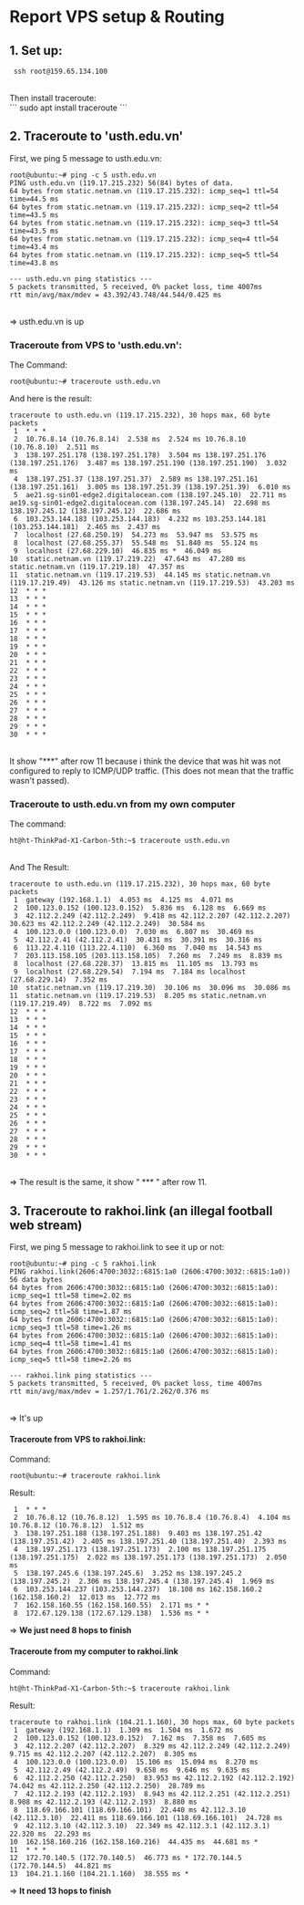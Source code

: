 # **Report VPS setup & Routing**


## **1. Set up: <br>**
```
 ssh root@159.65.134.100
```
<br>
Then install traceroute: <br>
```
sudo apt install traceroute
```<br>

## **2. Traceroute to 'usth.edu.vn'**
First, we ping 5 message to usth.edu.vn: <br>
```
root@ubuntu:~# ping -c 5 usth.edu.vn
PING usth.edu.vn (119.17.215.232) 56(84) bytes of data.
64 bytes from static.netnam.vn (119.17.215.232): icmp_seq=1 ttl=54 time=44.5 ms
64 bytes from static.netnam.vn (119.17.215.232): icmp_seq=2 ttl=54 time=43.5 ms
64 bytes from static.netnam.vn (119.17.215.232): icmp_seq=3 ttl=54 time=43.5 ms
64 bytes from static.netnam.vn (119.17.215.232): icmp_seq=4 ttl=54 time=43.4 ms
64 bytes from static.netnam.vn (119.17.215.232): icmp_seq=5 ttl=54 time=43.8 ms

--- usth.edu.vn ping statistics ---
5 packets transmitted, 5 received, 0% packet loss, time 4007ms
rtt min/avg/max/mdev = 43.392/43.748/44.544/0.425 ms
``` 
<br>
=> usth.edu.vn is up
<br>

### Traceroute from VPS to 'usth.edu.vn': <br>
The Command:
```
root@ubuntu:~# traceroute usth.edu.vn 
```
And here is the result:
```
traceroute to usth.edu.vn (119.17.215.232), 30 hops max, 60 byte packets
 1  * * *
 2  10.76.8.14 (10.76.8.14)  2.538 ms  2.524 ms 10.76.8.10 (10.76.8.10)  2.511 ms
 3  138.197.251.178 (138.197.251.178)  3.504 ms 138.197.251.176 (138.197.251.176)  3.487 ms 138.197.251.190 (138.197.251.190)  3.032 ms
 4  138.197.251.37 (138.197.251.37)  2.589 ms 138.197.251.161 (138.197.251.161)  3.005 ms 138.197.251.39 (138.197.251.39)  6.010 ms
 5  ae21.sg-sin01-edge2.digitalocean.com (138.197.245.10)  22.711 ms ae19.sg-sin01-edge2.digitalocean.com (138.197.245.14)  22.698 ms 138.197.245.12 (138.197.245.12)  22.686 ms
 6  103.253.144.183 (103.253.144.183)  4.232 ms 103.253.144.181 (103.253.144.181)  2.465 ms  2.437 ms
 7  localhost (27.68.250.19)  54.273 ms  53.947 ms  53.575 ms
 8  localhost (27.68.255.37)  55.548 ms  51.840 ms  55.124 ms
 9  localhost (27.68.229.10)  46.835 ms *  46.049 ms
10  static.netnam.vn (119.17.219.22)  47.643 ms  47.280 ms static.netnam.vn (119.17.219.18)  47.357 ms
11  static.netnam.vn (119.17.219.53)  44.145 ms static.netnam.vn (119.17.219.49)  43.126 ms static.netnam.vn (119.17.219.53)  43.203 ms
12  * * *
13  * * *
14  * * *
15  * * *
16  * * *
17  * * *
18  * * *
19  * * *
20  * * *
21  * * *
22  * * *
23  * * *
24  * * *
25  * * *
26  * * *
27  * * *
28  * * *
29  * * *
30  * * *
``` 
<br>
It show "***" after row 11 because i think the device that was hit was not configured to reply to ICMP/UDP traffic. (This does not mean that the traffic wasn't passed).

### Traceroute to usth.edu.vn from my own computer
The command:
```
ht@ht-ThinkPad-X1-Carbon-5th:~$ traceroute usth.edu.vn
```
<br>
And The Result: <br>

```
traceroute to usth.edu.vn (119.17.215.232), 30 hops max, 60 byte packets
 1  gateway (192.168.1.1)  4.053 ms  4.125 ms  4.071 ms
 2  100.123.0.152 (100.123.0.152)  5.836 ms  6.128 ms  6.669 ms
 3  42.112.2.249 (42.112.2.249)  9.418 ms 42.112.2.207 (42.112.2.207)  30.623 ms 42.112.2.249 (42.112.2.249)  30.584 ms
 4  100.123.0.0 (100.123.0.0)  7.030 ms  6.807 ms  30.469 ms
 5  42.112.2.41 (42.112.2.41)  30.431 ms  30.391 ms  30.316 ms
 6  113.22.4.110 (113.22.4.110)  6.360 ms  7.040 ms  14.543 ms
 7  203.113.158.105 (203.113.158.105)  7.260 ms  7.249 ms  8.839 ms
 8  localhost (27.68.228.37)  13.815 ms  11.105 ms  13.793 ms
 9  localhost (27.68.229.54)  7.194 ms  7.184 ms localhost (27.68.229.14)  7.352 ms
10  static.netnam.vn (119.17.219.30)  30.106 ms  30.096 ms  30.086 ms
11  static.netnam.vn (119.17.219.53)  8.205 ms static.netnam.vn (119.17.219.49)  8.722 ms  7.092 ms
12  * * *
13  * * *
14  * * *
15  * * *
16  * * *
17  * * *
18  * * *
19  * * *
20  * * *
21  * * *
22  * * *
23  * * *
24  * * *
25  * * *
26  * * *
27  * * *
28  * * *
29  * * *
30  * * *
```

<br>
=> The result is the same, it show " *** " after row 11.

## **3. Traceroute to rakhoi.link (an illegal football web stream)**
First, we ping 5 message to rakhoi.link to see it up or not:
```
root@ubuntu:~# ping -c 5 rakhoi.link
PING rakhoi.link(2606:4700:3032::6815:1a0 (2606:4700:3032::6815:1a0)) 56 data bytes
64 bytes from 2606:4700:3032::6815:1a0 (2606:4700:3032::6815:1a0): icmp_seq=1 ttl=58 time=2.02 ms
64 bytes from 2606:4700:3032::6815:1a0 (2606:4700:3032::6815:1a0): icmp_seq=2 ttl=58 time=1.87 ms
64 bytes from 2606:4700:3032::6815:1a0 (2606:4700:3032::6815:1a0): icmp_seq=3 ttl=58 time=1.26 ms
64 bytes from 2606:4700:3032::6815:1a0 (2606:4700:3032::6815:1a0): icmp_seq=4 ttl=58 time=1.41 ms
64 bytes from 2606:4700:3032::6815:1a0 (2606:4700:3032::6815:1a0): icmp_seq=5 ttl=58 time=2.26 ms

--- rakhoi.link ping statistics ---
5 packets transmitted, 5 received, 0% packet loss, time 4007ms
rtt min/avg/max/mdev = 1.257/1.761/2.262/0.376 ms
```
<br>
=> It's up

#### Traceroute from VPS to rakhoi.link:
Command: 
```
root@ubuntu:~# traceroute rakhoi.link
```
Result:

```
 1  * * *
 2  10.76.8.12 (10.76.8.12)  1.595 ms 10.76.8.4 (10.76.8.4)  4.104 ms 10.76.8.12 (10.76.8.12)  1.512 ms
 3  138.197.251.188 (138.197.251.188)  9.403 ms 138.197.251.42 (138.197.251.42)  2.405 ms 138.197.251.40 (138.197.251.40)  2.393 ms
 4  138.197.251.173 (138.197.251.173)  2.100 ms 138.197.251.175 (138.197.251.175)  2.022 ms 138.197.251.173 (138.197.251.173)  2.050 ms
 5  138.197.245.6 (138.197.245.6)  3.252 ms 138.197.245.2 (138.197.245.2)  2.306 ms 138.197.245.4 (138.197.245.4)  1.969 ms
 6  103.253.144.237 (103.253.144.237)  18.108 ms 162.158.160.2 (162.158.160.2)  12.013 ms  12.772 ms
 7  162.158.160.55 (162.158.160.55)  2.171 ms * *
 8  172.67.129.138 (172.67.129.138)  1.536 ms * *

```
=> **We just need 8 hops to finish**

#### Traceroute from my computer to rakhoi.link

Command:
```
ht@ht-ThinkPad-X1-Carbon-5th:~$ traceroute rakhoi.link
```

Result:

```
traceroute to rakhoi.link (104.21.1.160), 30 hops max, 60 byte packets
 1  gateway (192.168.1.1)  1.309 ms  1.504 ms  1.672 ms
 2  100.123.0.152 (100.123.0.152)  7.162 ms  7.358 ms  7.605 ms
 3  42.112.2.207 (42.112.2.207)  8.329 ms 42.112.2.249 (42.112.2.249)  9.715 ms 42.112.2.207 (42.112.2.207)  8.305 ms
 4  100.123.0.0 (100.123.0.0)  15.106 ms  15.094 ms  8.270 ms
 5  42.112.2.49 (42.112.2.49)  9.658 ms  9.646 ms  9.635 ms
 6  42.112.2.250 (42.112.2.250)  83.953 ms 42.112.2.192 (42.112.2.192)  74.042 ms 42.112.2.250 (42.112.2.250)  28.789 ms
 7  42.112.2.193 (42.112.2.193)  8.943 ms 42.112.2.251 (42.112.2.251)  8.908 ms 42.112.2.193 (42.112.2.193)  8.880 ms
 8  118.69.166.101 (118.69.166.101)  22.440 ms 42.112.3.10 (42.112.3.10)  22.411 ms 118.69.166.101 (118.69.166.101)  24.728 ms
 9  42.112.3.10 (42.112.3.10)  22.349 ms 42.112.3.1 (42.112.3.1)  22.320 ms  22.293 ms
10  162.158.160.216 (162.158.160.216)  44.435 ms  44.681 ms *
11  * * *
12  172.70.140.5 (172.70.140.5)  46.773 ms * 172.70.144.5 (172.70.144.5)  44.821 ms
13  104.21.1.160 (104.21.1.160)  38.555 ms *
```

=> **It need 13 hops to finish**













